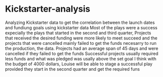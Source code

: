 # Kickstarter-analysis
Analyzing Kickstarter data to get the correlation between the launch dates and fundiung goals using kickstarter data
Most of the plays were a success expecially the plays that started in the second and third quarter, Projects that received the desired funding were more likely to meet succeed and the projects that were cancelled mainly failed to get the funds necesarry to run the production, the data. Projects had an average span of 45 days and were cancelled if they failed to get the funds
Successful projects usually required less funds and what was pledged was usally above the set goal
I think with the budget of 4000 dollars, Louise will be able to stage a successful play provided they start in the second quarter and get the required funs
